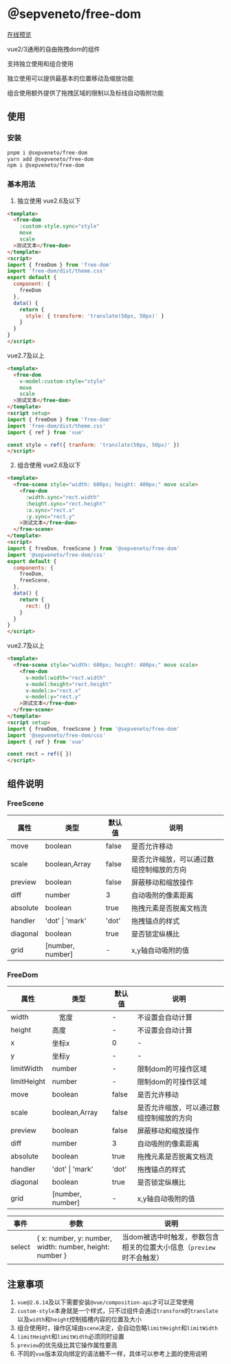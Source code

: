 # ＠sepveneto/free-dom

[在线预览](https://sepveneto.github.io/free-dom/)

vue2/3通用的自由拖拽dom的组件

支持独立使用和组合使用

独立使用可以提供最基本的位置移动及缩放功能

组合使用额外提供了拖拽区域的限制以及标线自动吸附功能

## 使用

### 安装
```bash
pnpm i @sepveneto/free-dom
yarn add @sepveneto/free-dom
npm i @sepveneto/free-dom
```
### 基本用法

1. 独立使用
vue2.6及以下
```html
<template>
  <free-dom
    :custom-style.sync="style"
    move
    scale
  >测试文本</free-dom>
</template>
<script>
import { freeDom } from 'free-dom'
import 'free-dom/dist/theme.css'
export default {
  component: {
    freeDom
  },
  data() {
    return {
      style: { transform: 'translate(50px, 50px)' }
    }
  }
}
</script>
```

vue2.7及以上
```html
<template>
  <free-dom
    v-model:custom-style="style"
    move
    scale
  >测试文本</free-dom>
</template>
<script setup>
import { freeDom } from 'free-dom'
import 'free-dom/dist/theme.css'
import { ref } from 'vue'

const style = ref({ tranform: 'translate(50px, 50px)' })
</script>
```

2. 组合使用
vue2.6及以下
```html
<template>
  <free-scene style="width: 600px; height: 400px;" move scale>
    <free-dom
      :width.sync="rect.width"
      :height.sync="rect.height"
      :x.sync="rect.x"
      :y.sync="rect.y"
    >测试文本</free-dom>
  </free-scene>
</template>
<script>
import { freeDom, freeScene } from '@sepveneto/free-dom'
import '@sepveneto/free-dom/css'
export default {
  components: {
    freeDom,
    freeScene,
  },
  data() {
    return {
      rect: {}
    }
  }
}
</script>
```

vue2.7及以上
```html
<template>
  <free-scene style="width: 600px; height: 400px;" move scale>
    <free-dom
      v-model:width="rect.width"
      v-model:height="rect.height"
      v-model:x="rect.x"
      v-model:y="rect.y"
    >测试文本</free-dom>
  </free-scene>
</template>
<script setup>
import { freeDom, freeScene } from '@sepveneto/free-dom'
import '@sepveneto/free-dom/css'
import { ref } from 'vue'

const rect = ref({ })
</script>
```

## 组件说明

### FreeScene
| 属性 | 类型 | 默认值 | 说明 |
| ---- | ----- | --- | ----- |
| move | boolean | false | 是否允许移动 |
| scale | boolean,Array | false | 是否允许缩放，可以通过数组控制缩放的方向 |
| preview | boolean | false | 屏蔽移动和缩放操作 |
| diff | number | 3 | 自动吸附的像素距离 |
| absolute | boolean | true | 拖拽元素是否脱离文档流　|
| handler | 'dot' \| 'mark' | 'dot' | 拖拽锚点的样式　|
| diagonal | boolean | true | 是否锁定纵横比 |
| grid | [number, number] | - | x,y轴自动吸附的值 |

### FreeDom
| 属性 | 类型 | 默认值 | 说明 |
| ---- | ----- | --- | ----- |
| width |　宽度 | - | 不设置会自动计算 |
| height | 高度 | - | 不设置会自动计算 |
| x | 坐标x | 0 | - |
| y | 坐标y  | - | - |
| limitWidth | number | - | 限制dom的可操作区域 |
| limitHeight | number | - | 限制dom的可操作区域 |
| move | boolean | false | 是否允许移动 |
| scale | boolean,Array | false | 是否允许缩放，可以通过数组控制缩放的方向 |
| preview | boolean | false | 屏蔽移动和缩放操作 |
| diff | number | 3 | 自动吸附的像素距离 |
| absolute | boolean | true | 拖拽元素是否脱离文档流　|
| handler | 'dot' \| 'mark' | 'dot' | 拖拽锚点的样式　|
| diagonal | boolean | true | 是否锁定纵横比 |
| grid | [number, number] | - | x,y轴自动吸附的值 |

| 事件 | 参数 | 说明 |
| --- | ---- | ---- |
| select | { x: number, y: number, width: number, height: number } | 当dom被选中时触发，参数包含相关的位置大小信息（`preview`时不会触发）

## 注意事项

1. `vue@2.6.14`及以下需要安装`@vue/composition-api`才可以正常使用
2. `custom-style`本身就是一个样式，只不过组件会通过`transform`的`translate`以及`width`和`height`控制插槽内容的位置及大小
3. 组合使用时，操作区域由`scene`决定，会自动忽略`limitHeight`和`limitWidth`
4. `limitHeight`和`limitWidth`必须同时设置
5. `preview`的优先级比其它操作属性要高
6. 不同的`vue`版本双向绑定的语法糖不一样，具体可以参考上面的使用说明
